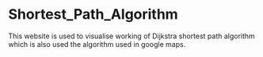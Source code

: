 # Shortest_Path_Algorithm
This website is used to visualise working of Dijkstra shortest path algorithm which is also used the algorithm used in google maps.
